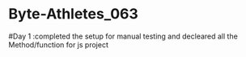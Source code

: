 # Byte-Athletes_063
#Day 1 :completed the setup for manual testing and decleared all the Method/function for js project
